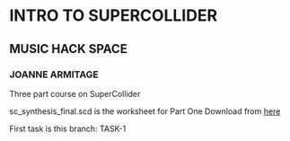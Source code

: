 # INTRO TO SUPERCOLLIDER
## MUSIC HACK SPACE
### JOANNE ARMITAGE

Three part course on SuperCollider

sc_synthesis_final.scd is the worksheet for Part One
Download from [here](https://www.dropbox.com/sh/o42d7vcmzdr3trl/AAAd0qnrTXPXj2vPpDzUxsKoa?dl=0)

First task is this branch: TASK-1
